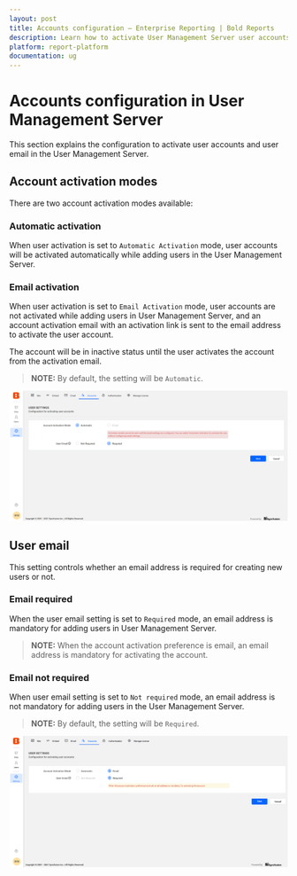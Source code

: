 ```yaml
---
layout: post
title: Accounts configuration – Enterprise Reporting | Bold Reports
description: Learn how to activate User Management Server user accounts. There are two modes of account activation available - automatic and user email.
platform: report-platform
documentation: ug
---
```


# Accounts configuration in User Management Server

This section explains the configuration to activate user accounts and user email in the User Management Server.

## Account activation modes

There are two account activation modes available:

### Automatic activation

When user activation is set to `Automatic Activation` mode, user accounts will be activated automatically while adding users in the User Management Server.

### Email activation

When user activation is set to `Email Activation` mode, user accounts are not activated while adding users in User Management Server, and an account activation email with an activation link is sent to the email address to activate the user account.

The account will be in inactive status until the user activates the account from the activation email.

> **NOTE:** By default, the setting will be `Automatic`.

![Accounts Settings](/static/assets/on-premise/images/tenant-management/site-administration/account-automatic-settings.png)

## User email

This setting controls whether an email address is required for creating new users or not.

### Email required

When the user email setting is set to `Required` mode, an email address is mandatory for adding users in User Management Server.

> **NOTE:** When the account activation preference is email, an email address is mandatory for activating the account.

### Email not required

When user email setting is set to `Not required` mode, an email address is not mandatory for adding users in the User Management Server.

> **NOTE:** By default, the setting will be `Required`.

![Email Required Settings](/static/assets/on-premise/images/tenant-management/site-administration/email-required.png)